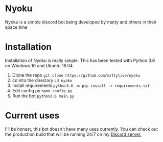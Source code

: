 # Nyoku

Nyoku is a simple discord bot being developed by matty and others in their space time

# Installation

Installation of Nyoku is really simple. This has been tested with Python 3.6 on Windows 10 and Ubuntu 18.04.

1. Clone the repo 
`git clone https://github.com/mattylive/nyoku`
2. cd into the directory
`cd nyoko`
3. Install requirements
`python3.6 -m pip install -r requirements.txt`
4. Edit config.py
`nano config.py` 
5. Run the bot
`python3.6 main.py`

# Current uses

I'll be honest, this bot doesn't have many uses currently. You can check out the production build that will be running 24/7 on my [Discord server.](https://discord.gg/HdRtYrdK7p)


